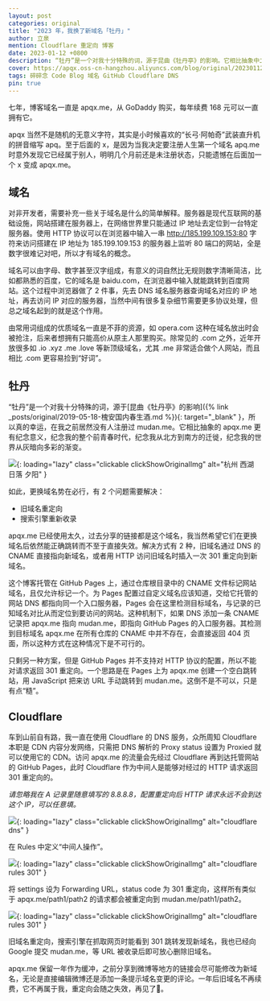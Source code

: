 ```yaml
---
layout: post
categories: original
title: "2023 年，我换了新域名「牡丹」"
author: 立泉
mention: Cloudflare 重定向 博客
date: 2023-01-12 +0800
description: “牡丹”是一个对我十分特殊的词，源于昆曲《牡丹亭》的影响。它相比抽象中二的“apqx”更有纪念意义，纪念我的整个前青春时代，纪念我从北方到南方的迁徙，纪念我的世界从灰暗向多彩的渐变。
cover: https://apqx.oss-cn-hangzhou.aliyuncs.com/blog/original/20230112/IMG_4572_thumb.jpg
tags: 碎碎念 Code Blog 域名 GitHub Cloudflare DNS
pin: true
---
```


七年，博客域名一直是 apqx.me，从 GoDaddy 购买，每年续费 168 元可以一直拥有它。

apqx 当然不是随机的无意义字符，其实是小时候喜欢的“长弓·阿帕奇”武装直升机的拼音缩写 apq。至于后面的 x，是因为当我决定要注册人生第一个域名 apq.me 时意外发现它已经属于别人，明明几个月前还是未注册状态，只能遗憾在后面加一个 x 变成 apqx.me。

## 域名

对非开发者，需要补充一些关于域名是什么的简单解释。服务器是现代互联网的基础设施，网站搭建在服务器上，在网络世界里只能通过 IP 地址去定位到一台特定服务器。使用 HTTP 协议可以在浏览器中输入一串 http://185.199.109.153:80 字符来访问搭建在 IP 地址为 185.199.109.153 的服务器上监听 80 端口的网站，全是数字很难记对吧，所以才有域名的概念。

域名可以由字母、数字甚至汉字组成，有意义的词自然比无规则数字清晰简洁，比如都熟悉的百度，它的域名是 baidu.com，在浏览器中输入就能跳转到百度网站。这个过程中浏览器做了 2 件事，先去 DNS 域名服务器查询域名对应的 IP 地址，再去访问 IP 对应的服务器，当然中间有很多复杂细节需要更多协议处理，但总之域名起到的就是这个作用。

由常用词组成的优质域名一直是不菲的资源，如 opera.com 这种在域名放出时会被抢注，后来者想拥有只能高价从原主人那里购买。除常见的 .com 之外，近年开放很多如 .io .xyz .me .love 等新顶级域名，尤其 .me 非常适合做个人网站，而且相比 .com 更容易捡到“好词”。

## 牡丹

“牡丹”是一个对我十分特殊的词，源于[昆曲《牡丹亭》的影响]({% link _posts/original/2019-05-18-槐安国内春生酒.md %}){: target="_blank" }，所以真的幸运，在我之前居然没有人注册过 mudan.me。它相比抽象的 apqx.me 更有纪念意义，纪念我的整个前青春时代，纪念我从北方到南方的迁徙，纪念我的世界从灰暗向多彩的渐变。

![](https://apqx.oss-cn-hangzhou.aliyuncs.com/blog/original/20230112/IMG_4572_thumb.jpg){: loading="lazy" class="clickable clickShowOriginalImg" alt="杭州 西湖 日落 夕阳" }

如此，更换域名势在必行，有 2 个问题需要解决：

* 旧域名重定向
* 搜索引擎重新收录

apqx.me 已经使用太久，过去分享的链接都是这个域名，我当然希望它们在更换域名后依然能正确跳转而不至于直接失效。解决方式有 2 种，旧域名通过 DNS 的 CNAME 直接指向新域名，或者用 HTTP 访问旧域名时插入一次 301 重定向到新域名。

这个博客托管在 GitHub Pages 上，通过仓库根目录中的 CNAME 文件标记网站域名，且仅允许标记一个。为 Pages 配置过自定义域名应该知道，交给它托管的网站 DNS 都指向同一个入口服务器，Pages 会在这里检测目标域名，与记录的已知域名对比从而定位到要访问的网站。这种机制下，如果 DNS 添加一条 CNAME 记录把 apqx.me 指向 mudan.me，即指向 GitHub Pages 的入口服务器。其检测到目标域名 apqx.me 在所有仓库的 CNAME 中并不存在，会直接返回 404 页面，所以这种方式在这种情况下是不可行的。

只剩另一种方案，但是 GitHub Pages 并不支持对 HTTP 协议的配置，所以不能对请求返回 301 重定向。一个思路是在 Pages 上为 apqx.me 创建一个空白跳转站，用 JavaScript 把来访 URL 手动跳转到 mudan.me。这倒不是不可以，只是有点“糙”。

## Cloudflare

车到山前自有路，我一直在使用 Cloudflare 的 DNS 服务，众所周知 Cloudflare 本职是 CDN 内容分发网络，只需把 DNS 解析的 Proxy status 设置为 Proxied 就可以使用它的 CDN。访问 apqx.me 的流量会先经过 Cloudflare 再到达托管网站的 GitHub Pages，此时 Cloudflare 作为中间人是能够对经过的 HTTP 请求返回 301 重定向的。

*请忽略我在 A 记录里随意填写的 8.8.8.8，配置重定向后 HTTP 请求永远不会到达这个 IP，可以任意填。*

![](https://apqx.oss-cn-hangzhou.aliyuncs.com/blog/original/20230112/cloudflare_dns.webp){: loading="lazy" class="clickable clickShowOriginalImg" alt="cloudflare dns" }

在 Rules 中定义“中间人操作”。

![](https://apqx.oss-cn-hangzhou.aliyuncs.com/blog/original/20230112/cloudflare_page_rules.webp){: loading="lazy" class="clickable clickShowOriginalImg" alt="cloudflare rules 301" }

将 settings 设为 Forwarding URL，status code 为 301 重定向，这样所有类似于 apqx.me/path1/path2 的请求都会被重定向到 mudan.me/path1/path2。

![](https://apqx.oss-cn-hangzhou.aliyuncs.com/blog/original/20230112/cloudflare_page_rules_301.webp){: loading="lazy" class="clickable clickShowOriginalImg" alt="cloudflare rules 301" }

旧域名重定向，搜索引擎在抓取网页时能看到 301 跳转发现新域名，我也已经向 Google 提交 mudan.me，等 URL 被收录后即可放心删除旧域名。

apqx.me 保留一年作为缓冲，之前分享到微博等地方的链接会尽可能修改为新域名，无论是直接编辑微博还是添加一条提示域名变更的评论。一年后旧域名不再续费，它不再属于我，重定向会随之失效，再见了👋。